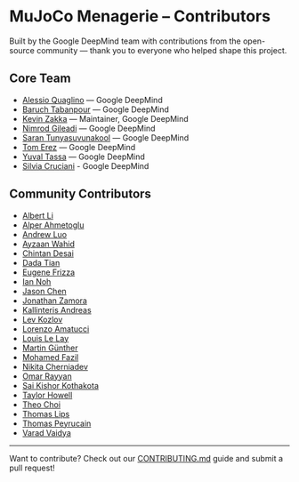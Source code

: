 # MuJoCo Menagerie – Contributors

Built by the Google DeepMind team with contributions from the open-source community — thank you to everyone who helped shape this project.

## Core Team

- [Alessio Quaglino](https://github.com/quagla) — Google DeepMind
- [Baruch Tabanpour](https://github.com/btaba) — Google DeepMind
- [Kevin Zakka](https://github.com/kevinzakka) — Maintainer, Google DeepMind
- [Nimrod Gileadi](https://github.com/nimrod-gileadi) — Google DeepMind
- [Saran Tunyasuvunakool](https://github.com/saran-t) — Google DeepMind
- [Tom Erez](https://github.com/erez-tom) — Google DeepMind
- [Yuval Tassa](https://github.com/yuvaltassa) — Google DeepMind
- [Silvia Cruciani](https://github.com/silviacruciani) - Google DeepMind

## Community Contributors

- [Albert Li](https://github.com/alberthli)
- [Alper Ahmetoglu](https://github.com/alper111)
- [Andrew Luo](https://github.com/Andrew-Luo1)
- [Ayzaan Wahid](https://github.com/ayzaan)
- [Chintan Desai](https://github.com/hello-chintan)
- [Dada Tian](https://github.com/lonelyfluency)
- [Eugene Frizza](https://github.com/eufrizz)
- [Ian Noh](https://github.com/dongridong)
- [Jason Chen](https://github.com/chenxin199305)
- [Jonathan Zamora](https://github.com/jonzamora)
- [Kallinteris Andreas](https://github.com/Kallinteris-Andreas)
- [Lev Kozlov](https://github.com/lvjonok)
- [Lorenzo Amatucci](https://github.com/lorenzo96-cmd)
- [Louis Le Lay](https://github.com/louislelay)
- [Martin Günther](https://github.com/muhrix)
- [Mohamed Fazil](https://github.com/hello-fazil)
- [Nikita Cherniadev](https://github.com/chernyadev)
- [Omar Rayyan](https://github.com/omarrayyann)
- [Sai Kishor Kothakota](https://github.com/saikishor)
- [Taylor Howell](https://github.com/thowell)
- [Theo Choi](https://github.com/Bigenlight)
- [Thomas Lips](https://github.com/tlpss)
- [Thomas Peyrucain](https://github.com/thomaspeyrucain)
- [Varad Vaidya](https://github.com/varadVaidya)

---

Want to contribute? Check out our [CONTRIBUTING.md](./CONTRIBUTING.md) guide and submit a pull request!
